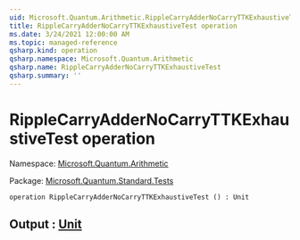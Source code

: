 ```yaml
---
uid: Microsoft.Quantum.Arithmetic.RippleCarryAdderNoCarryTTKExhaustiveTest
title: RippleCarryAdderNoCarryTTKExhaustiveTest operation
ms.date: 3/24/2021 12:00:00 AM
ms.topic: managed-reference
qsharp.kind: operation
qsharp.namespace: Microsoft.Quantum.Arithmetic
qsharp.name: RippleCarryAdderNoCarryTTKExhaustiveTest
qsharp.summary: ''
---
```


# RippleCarryAdderNoCarryTTKExhaustiveTest operation

Namespace: [Microsoft.Quantum.Arithmetic](xref:Microsoft.Quantum.Arithmetic)

Package: [Microsoft.Quantum.Standard.Tests](https://nuget.org/packages/Microsoft.Quantum.Standard.Tests)




```qsharp
operation RippleCarryAdderNoCarryTTKExhaustiveTest () : Unit
```


## Output : [Unit](xref:microsoft.quantum.lang-ref.unit)

